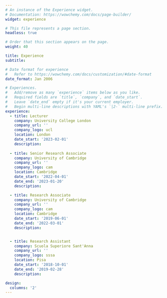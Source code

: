 ```yaml
---
# An instance of the Experience widget.
# Documentation: https://wowchemy.com/docs/page-builder/
widget: experience

# This file represents a page section.
headless: true

# Order that this section appears on the page.
weight: 40

title: Experience
subtitle:

# Date format for experience
#   Refer to https://wowchemy.com/docs/customization/#date-format
date_format: Jan 2006

# Experiences.
#   Add/remove as many `experience` items below as you like.
#   Required fields are `title`, `company`, and `date_start`.
#   Leave `date_end` empty if it's your current employer.
#   Begin multi-line descriptions with YAML's `|2-` multi-line prefix.
experience:
  - title: Lecturer
    company: University College London
    company_url: ''
    company_logo: ucl
    location: London
    date_start: '2023-02-01'
    description:
    
  - title: Senior Research Associate
    company: University of Cambridge
    company_url: ''
    company_logo: cam
    location: Cambridge
    date_start: '2022-04-01'
    date_end: '2023-01-20'
    description: 

  - title: Research Associate
    company: University of Cambridge
    company_url: ''
    company_logo: cam
    location: Cambridge
    date_start: '2019-06-01'
    date_end: '2022-03-01'
    description: 


  - title: Research Assistant
    company: Scuola Superiore Sant'Anna
    company_url: ''
    company_logo: sssa
    location: Pisa
    date_start: '2018-10-01'
    date_end: '2019-02-28'
    description: 

design:
  columns: '2'
---
```

